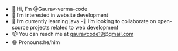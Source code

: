 - 👋 Hi, I’m @Gaurav-verma-code
- 👀 I’m interested in website development  
- 🌱 I’m currently learning java
-💞️ I’m looking to collaborate on open-source projects related to web development
- 📫 You can reach me at gauravcode19@gmail.com
- 😄 Pronouns:he/him

<!---
Gaurav-verma-code/Gaurav-verma-code is a ✨ special ✨ repository because its `README.md` (this file) appears on your GitHub profile.
You can click the Preview link to take a look at your changes.
--->
